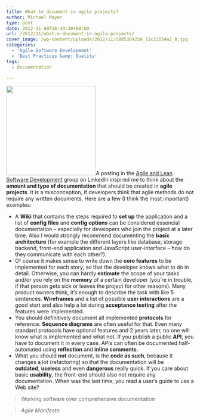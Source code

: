 ```yaml
---
title: What to document in agile projects?
author: Michael Mayer
type: post
date: 2012-11-08T16:49:38+00:00
url: /2012/11/what-o-document-in-agile-projects/
cover_image: /wp-content/uploads/2012/11/5885384256_11c22154a2_b.jpg
categories:
  - 'Agile Software Development'
  - 'Best Practices &amp; Quality'
tags:
  - Documentation

---
```

<img class="alignright size-full wp-image-2189" title="Reading is an important activity" src="/wp-content/uploads/2012/11/8127733821_37fb513bc5_m.jpeg" alt="" width="240" height="240" srcset="/wp-content/uploads/2012/11/8127733821_37fb513bc5_m.jpeg 240w, /wp-content/uploads/2012/11/8127733821_37fb513bc5_m-150x150.jpeg 150w" sizes="(max-width: 240px) 100vw, 240px" />A posting in the [Agile and Lean Software Development][1] group on LinkedIn inspired me to think about the **amount and type of documentation** that should be created in **agile projects**. It is a misconception, if developers think that agile methods do not require any written documents. Here are a few (I think the most important) examples:

  * A **Wiki** that contains the steps required to **set up** the application and a list of **config files** and **config options** can be considered essencial documentation &#8211; especially for developers who join the project at a later time. Also I would strongly recommend documenting the **basic architecture** (for example the different layers like database, storage backend, front-end application and JavaScript user-interface &#8211; how do they communicate with each other?).
  * Of course it makes sense to write down the **core features** to be implemented for each story, so that the developer knows what to do in detail. Otherwise, you can hardly **estimate** the scope of your tasks and/or you rely on the **memory** of a certain developer (you&#8217;re in trouble, if that person gets sick or leaves the project for other reasons). Many product owners think, it&#8217;s enough to describe the task with like 5 sentences. **Wireframes** and a list of possible **user interactions** are a good start and also help a lot during **acceptance testing** after the features were implemented.
  * You should definitively document all implemented **protocols** for reference. **Sequence diagrams** are often useful for that. Even many standard protocols have optional features and 2 years later, no one will know what is implemented and what not. If you publish a public **API**, you have to document it in every case. APIs can often be documented half-automated using **reflection** and **inline comments**.
  * What you should **not** document, is the **code as such**, because it changes a lot (refactoring) so that the documentation will be **outdated**, **useless** and even **dangerous** really quick. If you care about basic **usability**, the front-end should also not require any documentation. When was the last time, you read a user&#8217;s guide to use a Web site?

> Working software over comprehensive documentation
  
> <cite>Agile Manifesto</cite>

 [1]: http://www.linkedin.com/groups?home=&gid=37631&trk=anet_ug_hm "This is an open group"